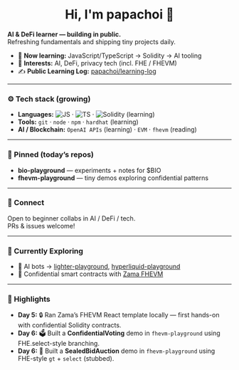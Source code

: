 <h1 align="center">Hi, I'm papachoi 👋</h1>

**AI & DeFi learner — building in public.**  
Refreshing fundamentals and shipping tiny projects daily.

- 🔭 **Now learning:** JavaScript/TypeScript → Solidity → AI tooling  
- 🧠 **Interests:** AI, DeFi, privacy tech (incl. FHE / FHEVM)  
- ✍️ **Public Learning Log:** [papachoi/learning-log](https://github.com/papachoi/learning-log)

---

### ⚙️ Tech stack (growing)
- **Languages:** ![JS](https://img.shields.io/badge/JavaScript-000?logo=javascript) · ![TS](https://img.shields.io/badge/TypeScript-000?logo=typescript) · ![Solidity](https://img.shields.io/badge/Solidity-000?logo=solidity) (learning)  
- **Tools:** `git` · `node` · `npm` · `hardhat` (learning)  
- **AI / Blockchain:** `OpenAI APIs` (learning) · `EVM` · `fhevm` (reading)  

---

### 📌 Pinned (today’s repos)
- **bio-playground** — experiments + notes for $BIO  
- **fhevm-playground** — tiny demos exploring confidential patterns  

---

### 🤝 Connect
Open to beginner collabs in AI / DeFi / tech.  
PRs & issues welcome!

---

### 🚀 Currently Exploring
- 🤖 AI bots → [lighter-playground](https://github.com/papachoi/lighter-playground), [hyperliquid-playground](https://github.com/papachoi/hyperliquid-playground)  
- 🧮 Confidential smart contracts with [Zama FHEVM](https://github.com/zama-ai/fhevm)  

---

### 📝 Highlights
- **Day 5:** 🔒 Ran Zama’s FHEVM React template locally — first hands-on with confidential Solidity contracts.  
- **Day 6:** 🗳️ Built a **ConfidentialVoting** demo in `fhevm-playground` using FHE.select-style branching.  
- **Day 6:** 🛒 Built a **SealedBidAuction** demo in `fhevm-playground` using FHE-style `gt` + `select` (stubbed).
